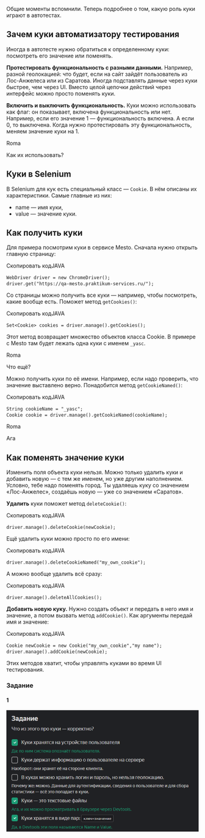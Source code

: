 Общие моменты вспомнили. Теперь подробнее о том, какую роль куки играют в автотестах.

## Зачем куки автоматизатору тестирования

Иногда в автотесте нужно обратиться к определенному куки: посмотреть его значение или поменять.

**Протестировать функциональность с разными данными.** Например, разной геолокацией: что будет, если на сайт зайдёт пользователь из Лос-Анжелеса или из Саратова. Иногда подставлять данные через куки быстрее, чем через UI. Вместо целой цепочки действий через интерфейс можно просто поменять куки.

**Включить и выключить функциональность.** Куки можно использовать как флаг: он показывает, включена функциональность или нет. Например, если его значение 1 — функциональность включена. А если 0, то выключена. Когда нужно протестировать эту функциональность, меняем значение куки на 1.

Roma

Как их использовать?

## Куки в Selenium

В Selenium для кук есть специальный класс — `Cookie`. В нём описаны их характеристики. Самые главные из них:

- name — имя куки,
- value — значение куки.

## Как получить куки

Для примера посмотрим куки в сервисе Mesto. Сначала нужно открыть главную страницу:

Скопировать кодJAVA

```
WebDriver driver = new ChromeDriver();
driver.get("https://qa-mesto.praktikum-services.ru/"); 
```

Со страницы можно получить все куки — например, чтобы посмотреть, какие вообще есть. Поможет метод `getCookies()`:

Скопировать кодJAVA

```
Set<Cookie> cookies = driver.manage().getCookies();  
```

Этот метод возвращает множество объектов класса Cookie. В примере с Mesto там будет лежать одна куки с именем `_yasc`.

Roma

Что ещё?

Можно получить куки по её имени. Например, если надо проверить, что значение выставлено верно. Понадобится метод `getCookieNamed()`:

Скопировать кодJAVA

```
String cookieName = "_yasc";
Cookie cookie = driver.manage().getCookieNamed(cookieName);  
```

Roma

Ага

## Как поменять значение куки

Изменить поля объекта куки нельзя. Можно только удалить куки и добавить новую — с тем же именем, но уже другим наполнением. Условно, тебе надо поменять город. Ты удаляешь куку со значением «Лос-Анжелес», создаёшь новую — уже со значением «Саратов».

**Удалить** куки поможет метод `deleteCookie()`:

Скопировать кодJAVA

```
driver.manage().deleteCookie(newCookie);   
```

Ещё удалить куки можно просто по его имени:

Скопировать кодJAVA

```
driver.manage().deleteCookieNamed("my_own_cookie");  
```

А можно вообще удалить всё сразу:

Скопировать кодJAVA

```
driver.manage().deleteAllCookies(); 
```

**Добавить новую куку.** Нужно создать объект и передать в него имя и значение, а потом вызвать метод `addCookie()`. Как аргументы передай имя и значение:

Скопировать кодJAVA

```
Cookie newCookie = new Cookie("my_own_cookie","my name");
driver.manage().addCookie(newCookie);   
```

Этих методов хватит, чтобы управлять куками во время UI тестирования.

### Задание 
#### 1

![img_13.png](img%2Fimg_13.png)